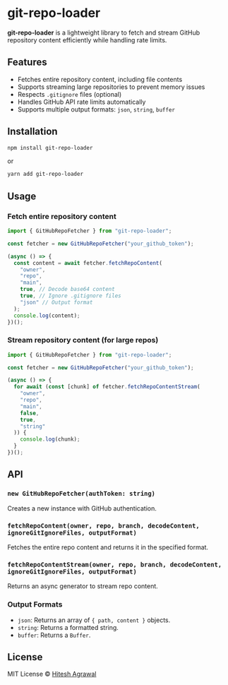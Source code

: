 # git-repo-loader

**git-repo-loader** is a lightweight library to fetch and stream GitHub repository content efficiently while handling rate limits.

## Features

- Fetches entire repository content, including file contents
- Supports streaming large repositories to prevent memory issues
- Respects `.gitignore` files (optional)
- Handles GitHub API rate limits automatically
- Supports multiple output formats: `json`, `string`, `buffer`

## Installation

```sh
npm install git-repo-loader
```

or

```sh
yarn add git-repo-loader
```

## Usage

### Fetch entire repository content

```ts
import { GitHubRepoFetcher } from "git-repo-loader";

const fetcher = new GitHubRepoFetcher("your_github_token");

(async () => {
  const content = await fetcher.fetchRepoContent(
    "owner",
    "repo",
    "main",
    true, // Decode base64 content
    true, // Ignore .gitignore files
    "json" // Output format
  );
  console.log(content);
})();
```

### Stream repository content (for large repos)

```ts
import { GitHubRepoFetcher } from "git-repo-loader";

const fetcher = new GitHubRepoFetcher("your_github_token");

(async () => {
  for await (const [chunk] of fetcher.fetchRepoContentStream(
    "owner",
    "repo",
    "main",
    false,
    true,
    "string"
  )) {
    console.log(chunk);
  }
})();
```

## API

### `new GitHubRepoFetcher(authToken: string)`

Creates a new instance with GitHub authentication.

### `fetchRepoContent(owner, repo, branch, decodeContent, ignoreGitIgnoreFiles, outputFormat)`

Fetches the entire repo content and returns it in the specified format.

### `fetchRepoContentStream(owner, repo, branch, decodeContent, ignoreGitIgnoreFiles, outputFormat)`

Returns an async generator to stream repo content.

### Output Formats

- `json`: Returns an array of `{ path, content }` objects.
- `string`: Returns a formatted string.
- `buffer`: Returns a `Buffer`.

## License

MIT License © [Hitesh Agrawal](https://github.com/iHiteshAgrawal)
